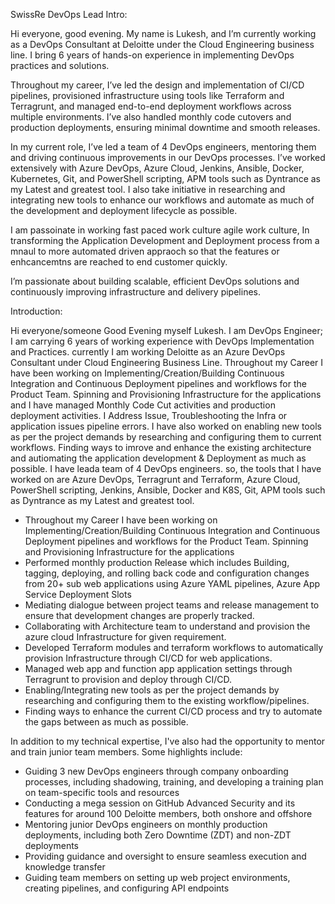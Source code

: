 SwissRe DevOps Lead Intro:

Hi everyone, good evening. My name is Lukesh, and I’m currently working as a DevOps Consultant at Deloitte under the Cloud Engineering business line. I bring 6 years of hands-on experience in implementing DevOps practices and solutions.

Throughout my career, I’ve led the design and implementation of CI/CD pipelines, provisioned infrastructure using tools like Terraform and Terragrunt, and managed end-to-end deployment workflows across multiple environments. I’ve also handled monthly code cutovers and production deployments, ensuring minimal downtime and smooth releases.

In my current role, I’ve led a team of 4 DevOps engineers, mentoring them and driving continuous improvements in our DevOps processes. I’ve worked extensively with Azure DevOps, Azure Cloud, Jenkins, Ansible, Docker, Kubernetes, Git, and PowerShell scripting, APM tools such as Dyntrance as my Latest and greatest tool. I also take initiative in researching and integrating new tools to enhance our workflows and automate as much of the development and deployment lifecycle as possible.

I am passoinate in working fast paced work culture agile work culture, In transforming the Application Development and Deployment process from a mnaul to more automated driven appraoch so that the features or enhcancemtns are reached to end customer quickly.

I’m passionate about building scalable, efficient DevOps solutions and continuously improving infrastructure and delivery pipelines.


Introduction:

Hi everyone/someone Good Evening myself Lukesh. I am DevOps Engineer; I am carrying 6 years of working experience with DevOps Implementation and Practices. currently I am working Deloitte as an Azure DevOps Consultant under Cloud Engineering Business Line.
Throughout my Career I have been working on Implementing/Creation/Building Continuous Integration and Continuous Deployment pipelines and workflows for the Product Team. Spinning and Provisioning Infrastructure for the applications and I have managed Monthly Code Cut activities and production deployment activities. I Address Issue, Troubleshooting the Infra or application issues pipeline errors. I have also worked on enabling new tools as per the project demands by researching and configuring them to current workflows. Finding ways to imrove and enhance the existing architecture and autiomating the application development & Deployment as much as possible. I have leada team of 4 DevOps engineers. so, the tools that I have worked on are Azure DevOps, Terragrunt and Terraform, Azure Cloud, PowerShell scripting, Jenkins, Ansible, Docker and K8S, Git, APM tools such as Dyntrance as my Latest and greatest tool.

*	Throughout my Career I have been working on Implementing/Creation/Building Continuous Integration and Continuous Deployment pipelines and workflows for the Product Team. Spinning and Provisioning Infrastructure for the applications 
*	Performed monthly production Release which includes Building, tagging, deploying, and rolling back code and configuration changes from 20+ sub web applications using Azure YAML pipelines, Azure App Service Deployment Slots
*	Mediating dialogue between project teams and release management to ensure that development changes are properly tracked.
*	Collaborating with Architecture team to understand and provision the azure cloud Infrastructure for given requirement.
*	Developed Terraform modules and terraform workflows to automatically provision Infrastructure through CI/CD for web applications.
*	Managed web app and function app application settings through Terragrunt to provision and deploy through CI/CD.
*	Enabling/Integrating new tools as per the project demands by researching and configuring them to the existing workflow/pipelines.
*	Finding ways to enhance the current CI/CD process and try to automate the gaps between as much as possible.

In addition to my technical expertise, I've also had the opportunity to mentor and train junior team members. Some highlights include:
*	Guiding 3 new DevOps engineers through company onboarding processes, including shadowing, training, and developing a training plan on team-specific tools and resources
*	Conducting a mega session on GitHub Advanced Security and its features for around 100 Deloitte members, both onshore and offshore
*	Mentoring junior DevOps engineers on monthly production deployments, including both Zero Downtime (ZDT) and non-ZDT deployments
*	Providing guidance and oversight to ensure seamless execution and knowledge transfer
*	Guiding team members on setting up web project environments, creating pipelines, and configuring API endpoints



